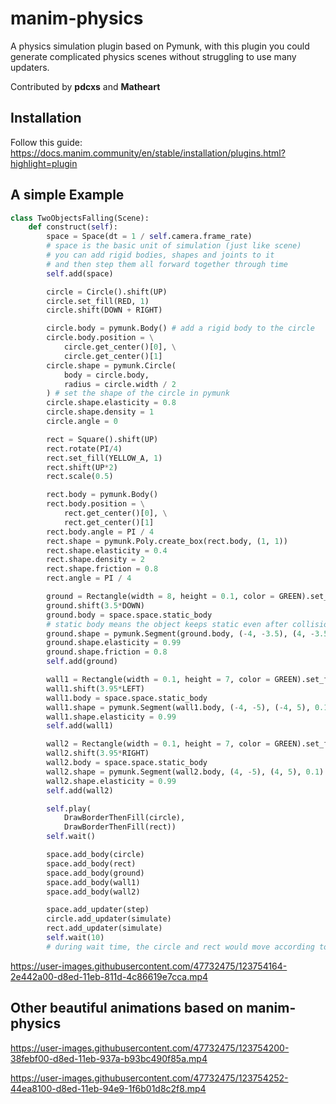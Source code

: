 # manim-physics
A physics simulation plugin based on Pymunk, with this plugin you could generate complicated physics scenes without struggling to use many updaters.

Contributed by **pdcxs** and **Matheart**

## Installation
Follow this guide: https://docs.manim.community/en/stable/installation/plugins.html?highlight=plugin

## A simple Example 

```py
class TwoObjectsFalling(Scene):
    def construct(self):
        space = Space(dt = 1 / self.camera.frame_rate) 
        # space is the basic unit of simulation (just like scene)
        # you can add rigid bodies, shapes and joints to it 
        # and then step them all forward together through time
        self.add(space)

        circle = Circle().shift(UP)
        circle.set_fill(RED, 1)
        circle.shift(DOWN + RIGHT)

        circle.body = pymunk.Body() # add a rigid body to the circle
        circle.body.position = \
            circle.get_center()[0], \
            circle.get_center()[1]
        circle.shape = pymunk.Circle(
            body = circle.body,
            radius = circle.width / 2
        ) # set the shape of the circle in pymunk
        circle.shape.elasticity = 0.8
        circle.shape.density = 1
        circle.angle = 0

        rect = Square().shift(UP)
        rect.rotate(PI/4)
        rect.set_fill(YELLOW_A, 1)
        rect.shift(UP*2)
        rect.scale(0.5)

        rect.body = pymunk.Body()
        rect.body.position = \
            rect.get_center()[0], \
            rect.get_center()[1]
        rect.body.angle = PI / 4
        rect.shape = pymunk.Poly.create_box(rect.body, (1, 1))
        rect.shape.elasticity = 0.4
        rect.shape.density = 2
        rect.shape.friction = 0.8
        rect.angle = PI / 4

        ground = Rectangle(width = 8, height = 0.1, color = GREEN).set_fill(GREEN, 1)
        ground.shift(3.5*DOWN)
        ground.body = space.space.static_body 
        # static body means the object keeps static even after collision
        ground.shape = pymunk.Segment(ground.body, (-4, -3.5), (4, -3.5), 0.1)
        ground.shape.elasticity = 0.99
        ground.shape.friction = 0.8
        self.add(ground)

        wall1 = Rectangle(width = 0.1, height = 7, color = GREEN).set_fill(GREEN, 1)
        wall1.shift(3.95*LEFT)
        wall1.body = space.space.static_body
        wall1.shape = pymunk.Segment(wall1.body, (-4, -5), (-4, 5), 0.1)
        wall1.shape.elasticity = 0.99
        self.add(wall1)

        wall2 = Rectangle(width = 0.1, height = 7, color = GREEN).set_fill(GREEN, 1)
        wall2.shift(3.95*RIGHT) 
        wall2.body = space.space.static_body
        wall2.shape = pymunk.Segment(wall2.body, (4, -5), (4, 5), 0.1)
        wall2.shape.elasticity = 0.99
        self.add(wall2)

        self.play(
            DrawBorderThenFill(circle),
            DrawBorderThenFill(rect))
        self.wait()

        space.add_body(circle)
        space.add_body(rect)
        space.add_body(ground)
        space.add_body(wall1)
        space.add_body(wall2)

        space.add_updater(step)
        circle.add_updater(simulate)
        rect.add_updater(simulate)
        self.wait(10)
        # during wait time, the circle and rect would move according to the simulate updater
```




https://user-images.githubusercontent.com/47732475/123754164-2e442a00-d8ed-11eb-811d-4c86619e7cca.mp4



## Other beautiful animations based on manim-physics

https://user-images.githubusercontent.com/47732475/123754200-38febf00-d8ed-11eb-937a-b93bc490f85a.mp4


https://user-images.githubusercontent.com/47732475/123754252-44ea8100-d8ed-11eb-94e9-1f6b01d8c2f8.mp4






